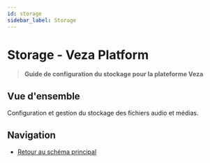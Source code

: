 ```yaml
---
id: storage
sidebar_label: Storage
---
```


# Storage - Veza Platform

> **Guide de configuration du stockage pour la plateforme Veza**

## Vue d'ensemble

Configuration et gestion du stockage des fichiers audio et médias.

## Navigation
- [Retour au schéma principal](../diagrams/architecture-overview.md) 